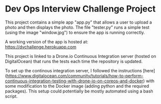 # Dev Ops Interview Challenge Project

This project contains a simple app "app.py" that allows a user to upload a
photo and then displays the photo. The file "tester.py" runs a simple
test (using the image "window.jpg") to ensure the app is running correctly.

A working version of the app is hosted at: <https://dvchallenge.herokuapp.com>

This project is linked to a Drone.io Continuous Integration server
(hosted on DigitalOcean) that runs the tests each time the repository is
updated.

To set up the continous integration server, I followed the instructions [here]
(https://www.digitalocean.com/community/tutorials/how-to-perform-continuous-integration-testing-with-drone-io-on-coreos-and-docker)
with some modification to the Docker image (adding python and the
required packages). This setup could potentially be mostly automated using a bash script.
